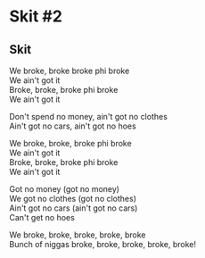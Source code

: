 # Skit #2

## Skit

We broke, broke broke phi broke  
We ain't got it  
Broke, broke, broke phi broke  
We ain't got it  

Don't spend no money, ain't got no clothes  
Ain't got no cars, ain't got no hoes  

We broke, broke, broke phi broke  
We ain't got it  
Broke, broke, broke phi broke  
We ain't got it  

Got no money (got no money)  
We got no clothes (got no clothes)  
Ain't got no cars (ain't got no cars)  
Can't get no hoes  

We broke, broke, broke, broke, broke  
Bunch of niggas broke, broke, broke, broke, broke!
